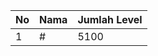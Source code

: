 | No | Nama            | Jumlah Level |
|----|-----------------|--------------|
| 1  | #    |    5100        |
